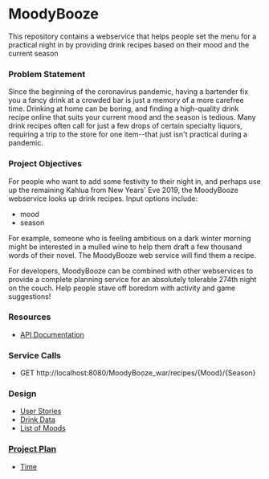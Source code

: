 # MoodyBooze

This repository contains a webservice that helps people set the menu for a practical night in by providing drink recipes based on their mood and the current season

### Problem Statement

Since the beginning of the coronavirus pandemic, having a bartender fix you a fancy drink at a crowded bar is just a memory of a more carefree time. Drinking at home can be boring, and finding a high-quality drink recipe online that suits your current mood and the season is tedious. Many drink recipes often call for just a few drops of certain specialty liquors, requiring a trip to the store for one item--that just isn't practical during a pandemic.


### Project Objectives 

For people who want to add some festivity to their night in, and perhaps use up the remaining Kahlua from New Years' Eve 2019, the MoodyBooze webservice looks up drink recipes. Input options include:
* mood
* season

For example, someone who is feeling ambitious on a dark winter morning might be interested in a mulled wine to help them draft a few thousand words of their novel. The MoodyBooze web service will find them a recipe.

For developers, MoodyBooze can be combined with other webservices to provide a complete planning service for an absolutely tolerable 274th night on the couch. Help people stave off boredom with activity and game suggestions!  

### Resources
* [API Documentation](ApiDocument.md)

### Service Calls
* GET http://localhost:8080/MoodyBooze_war/recipes/{Mood}/{Season}

### Design 

* [User Stories](UserStories.md)
* [Drink Data](Drinkdata.txt)
* [List of Moods](ListOfMoods)


### [Project Plan](ProjectPlan.md)
* [Time](timeLog.md)
